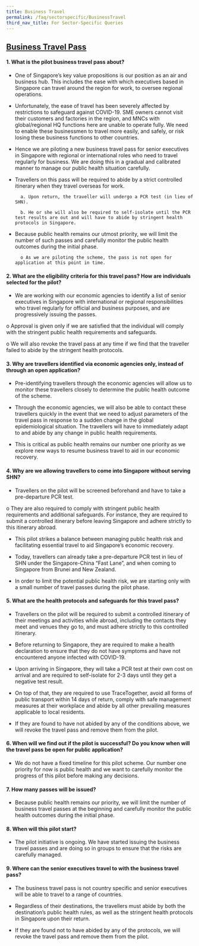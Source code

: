 ```yaml
---
title: Business Travel
permalink: /faq/sectorspecific/BusinessTravel
third_nav_title: For Sector-Specific Queries
---
```


## **<ins>Business Travel Pass</ins>**

#### **1. What is the pilot business travel pass about?**
- One of Singapore’s key value propositions is our position as an air and business hub. This includes the ease with which executives based in Singapore can travel around the region for work, to oversee regional operations.

- Unfortunately, the ease of travel has been severely affected by restrictions to safeguard against COVID-19. SME owners cannot visit their customers and factories in the region, and MNCs with global/regional HQ functions here are unable to operate fully. We need to enable these businessmen to travel more easily, and safely, or risk losing these business functions to other countries.

- Hence we are piloting a new business travel pass for senior executives in Singapore with regional or international roles who need to travel regularly for business. We are doing this in a gradual and calibrated manner to manage our public health situation carefully.

- Travellers on this pass will be required to abide by a strict controlled itinerary when they travel overseas for work.

        a. Upon return, the traveller will undergo a PCR test (in lieu of SHN). 

        b. He or she will also be required to self-isolate until the PCR test results are out and will have to abide by stringent health protocols in Singapore.

- Because public health remains our utmost priority, we will limit the number of such passes and carefully monitor the public health outcomes during the initial phase.

        o As we are piloting the scheme, the pass is not open for application at this point in time.

#### **2. What are the eligibility criteria for this travel pass? How are individuals selected for the pilot?**
- We are working with our economic agencies to identify a list of senior executives in Singapore with international or regional responsibilities who travel regularly for official and business purposes, and are progressively issuing the passes.

o	Approval is given only if we are satisfied that the individual will comply with the stringent public health requirements and safeguards.

o	We will also revoke the travel pass at any time if we find that the traveller failed to abide by the stringent health protocols.

#### **3. Why are travellers identified via economic agencies only, instead of through an open application?**
- Pre-identifying travellers through the economic agencies will allow us to monitor these travellers closely to determine the public health outcome of the scheme.

- Through the economic agencies, we will also be able to contact these travellers quickly in the event that we need to adjust parameters of the travel pass in response to a sudden change in the global epidemiological situation. The travellers will have to immediately adapt to and abide by any change in public health requirements.

- This is critical as public health remains our number one priority as we explore new ways to resume business travel to aid in our economic recovery.

#### **4. Why are we allowing travellers to come into Singapore without serving SHN?**
- Travellers on the pilot will be screened beforehand and have to take a pre-departure PCR test.

o	They are also required to comply with stringent public health requirements and additional safeguards. For instance, they are required to submit a controlled itinerary before leaving Singapore and adhere strictly to this itinerary abroad. 

- This pilot strikes a balance between managing public health risk and facilitating essential travel to aid Singapore’s economic recovery.

- Today, travellers can already take a pre-departure PCR test in lieu of SHN under the Singapore-China “Fast Lane”, and when coming to Singapore from Brunei and New Zealand.

- In order to limit the potential public health risk, we are starting only with a small number of travel passes during the pilot phase. 

#### **5. What are the health protocols and safeguards for this travel pass?**
- Travellers on the pilot will be required to submit a controlled itinerary of their meetings and activities while abroad, including the contacts they meet and venues they go to, and must adhere strictly to this controlled itinerary. 

- Before returning to Singapore, they are required to make a health declaration to ensure that they do not have symptoms and have not encountered anyone infected with COVID-19.

- Upon arriving in Singapore, they will take a PCR test at their own cost on arrival and are required to self-isolate for 2-3 days until they get a negative test result. 

- On top of that, they are required to use TraceTogether, avoid all forms of public transport within 14 days of return, comply with safe management measures at their workplace and abide by all other prevailing measures applicable to local residents.

- If they are found to have not abided by any of the conditions above, we will revoke the travel pass and remove them from the pilot.

#### **6. When will we find out if the pilot is successful? Do you know when will the travel pass be open for public application?**
- We do not have a fixed timeline for this pilot scheme. Our number one priority for now is public health and we want to carefully monitor the progress of this pilot before making any decisions.

#### **7. How many passes will be issued?**
- Because public health remains our priority, we will limit the number of business travel passes at the beginning and carefully monitor the public health outcomes during the initial phase.

#### **8. When will this pilot start?**
- The pilot initiative is ongoing. We have started issuing the business travel passes and are doing so in groups to ensure that the risks are carefully managed.

#### **9. Where can the senior executives travel to with the business travel pass?**
- The business travel pass is not country specific and senior executives will be able to travel to a range of countries. 

- Regardless of their destinations, the travellers must abide by both the destination’s public health rules, as well as the stringent health protocols in Singapore upon their return. 

- If they are found not to have abided by any of the protocols, we will revoke the travel pass and remove them from the pilot.